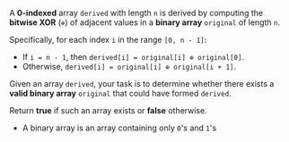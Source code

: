 A **0-indexed** array `derived` with length `n` is derived by computing the **bitwise XOR** (`⊕`) of adjacent values in a **binary array** `original` of length `n`.

Specifically, for each index `i` in the range `[0, n - 1]`:

- If `i = n - 1`, then `derived[i] = original[i] ⊕ original[0]`.
- Otherwise, `derived[i] = original[i] ⊕ original[i + 1]`.

Given an array `derived`, your task is to determine whether there exists a **valid binary array** `original` that could have formed `derived`.

Return **true** if such an array exists or **false** otherwise.

- A binary array is an array containing only `0`'s and `1`'s